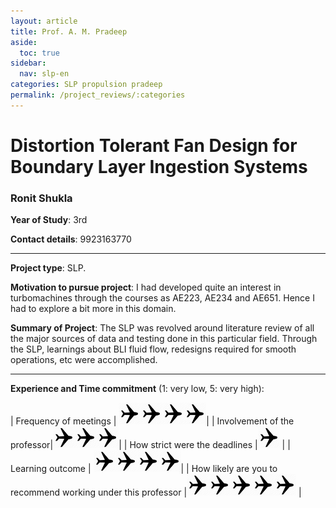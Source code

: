 ```yaml
---
layout: article
title: Prof. A. M. Pradeep
aside:
  toc: true
sidebar:
  nav: slp-en
categories: SLP propulsion pradeep
permalink: /project_reviews/:categories
---
```


# Distortion Tolerant Fan Design for Boundary Layer Ingestion Systems
### Ronit Shukla
**Year of Study**: 3rd

**Contact details**: 9923163770

---

**Project type**: SLP.

**Motivation to pursue project**: I had developed quite an interest in turbomachines through the courses as AE223, AE234 and AE651. Hence I had to explore a bit more in this domain.

**Summary of Project**: The SLP was revolved around literature review of all the major sources of data and testing done in this particular field. Through the SLP, learnings about BLI fluid flow, redesigns required for smooth operations, etc were accomplished.


---

**Experience and Time commitment** (1: very low, 5: very high):

[1]:<img src="/assets/plane3.png" width="35"/>

| Frequency of meetings	| <img src="/assets/plane3.png" width="35"/><img src="/assets/plane3.png" width="35"/><img src="/assets/plane3.png" width="35"/><img src="/assets/plane3.png" width="35"/>|
| Involvement of the professor|<img src="/assets/plane3.png" width="35"/><img src="/assets/plane3.png" width="35"/><img src="/assets/plane3.png" width="35"/>|
| How strict were the deadlines	|<img src="/assets/plane3.png" width="35"/> |
| Learning outcome | <img src="/assets/plane3.png" width="35"/><img src="/assets/plane3.png" width="35"/><img src="/assets/plane3.png" width="35"/><img src="/assets/plane3.png" width="35"/>|
| How likely are you to recommend working under this professor |<img src="/assets/plane3.png" width="35"/><img src="/assets/plane3.png" width="35"/><img src="/assets/plane3.png" width="35"/><img src="/assets/plane3.png" width="35"/><img src="/assets/plane3.png" width="35"/> |


